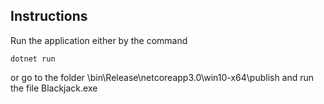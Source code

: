 ## Instructions
Run the application either by the command

```dotnet run```

or go to the folder \bin\Release\netcoreapp3.0\win10-x64\publish and run the file Blackjack.exe
